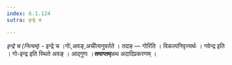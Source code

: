 ```yaml
---
index: 6.1.124
sutra: इन्द्रे च

---
```

_इन्द्रे च (नित्यम्)_ - इन्द्रे च ।गोः॑,अवङ्,अची॑त्यनुवर्तते । तदाह — गोरिति । विकल्पनिवृत्त्यर्थः । गवेन्द्र इति । गो-इन्द्र इति स्थिते अवङ् । आद्गुणः ।*****समाप्तम्*****अथ अदादिप्रकरणम् ।